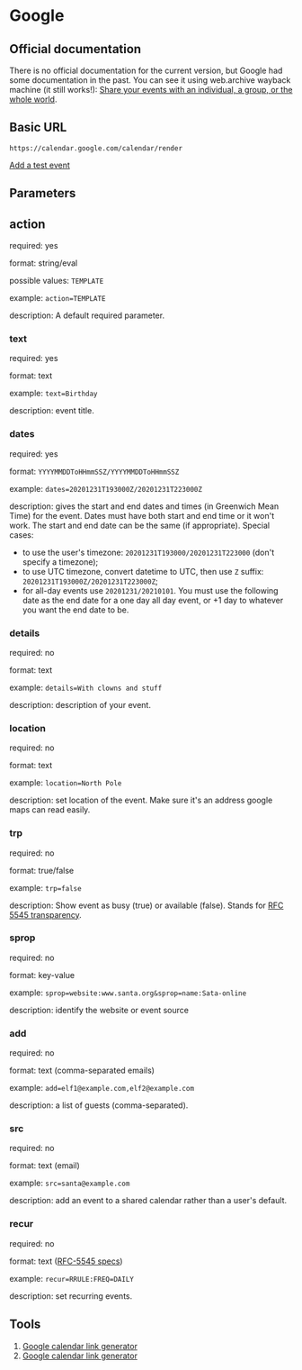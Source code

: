# Google

## Official documentation

There is no official documentation for the current version, but Google
had some documentation in the past.
You can see it using web.archive wayback machine (it still works!):
[Share your events with an individual, a group, or the whole world](https://web.archive.org/web/20120313011336/http://www.google.com/googlecalendar/event_publisher_guide.html). 

## Basic URL
`https://calendar.google.com/calendar/render`

[Add a test event](https://calendar.google.com/calendar/render?action=TEMPLATE&text=Birthday&dates=20201231T193000Z/20201231T223000Z&details=With%20clowns%20and%20stuff&location=North%20Pole)

## Parameters

## action
required: yes

format: string/eval

possible values: `TEMPLATE`

example: `action=TEMPLATE`

description: A default required parameter.

### text
required: yes

format: text

example: `text=Birthday`

description: event title.

### dates
required: yes

format: `YYYYMMDDToHHmmSSZ/YYYYMMDDToHHmmSSZ`

example: `dates=20201231T193000Z/20201231T223000Z`

description: gives the start and end dates and times (in Greenwich Mean Time) for the event.
Dates must have both start and end time or it won't work.
The start and end date can be the same (if appropriate).
Special cases:
 - to use the user's timezone: `20201231T193000/20201231T223000` (don't specify a timezone);
 - to use UTC timezone, convert datetime to UTC, then use `Z`  suffix: `20201231T193000Z/20201231T223000Z`;
 - for all-day events use `20201231/20210101`. You must use the following date as the end date for a one day all day event, or +1 day to whatever you want the end date to be.

### details
required: no

format: text

example: `details=With clowns and stuff`

description: description of your event.

### location
required: no

format: text

example: `location=North Pole`

description: set location of the event.
Make sure it's an address google maps can read easily.

### trp
required: no

format: true/false

example: `trp=false`

description: Show event as busy (true) or available (false).
Stands for [RFC 5545 transparency](https://tools.ietf.org/html/rfc5545#section-3.8.2.7). 

    
### sprop
required: no

format: key-value

example: `sprop=website:www.santa.org&sprop=name:Sata-online`

description: identify the website or event source

### add
required: no

format: text (comma-separated emails)

example: `add=elf1@example.com,elf2@example.com`

description: a list of guests (comma-separated).

### src
required: no

format: text (email)

example: `src=santa@example.com`

description: add an event to a shared calendar rather than a user's default.
    
    
### recur
required: no

format: text ([RFC-5545 specs](https://icalendar.org/iCalendar-RFC-5545/3-8-5-3-recurrence-rule.html))

example: `recur=RRULE:FREQ=DAILY`

description: set recurring events.

    
## Tools
1. [Google calendar link generator](http://kalinka.tardate.com/)
1. [Google calendar link generator](http://output.jsbin.com/xujuluw)

